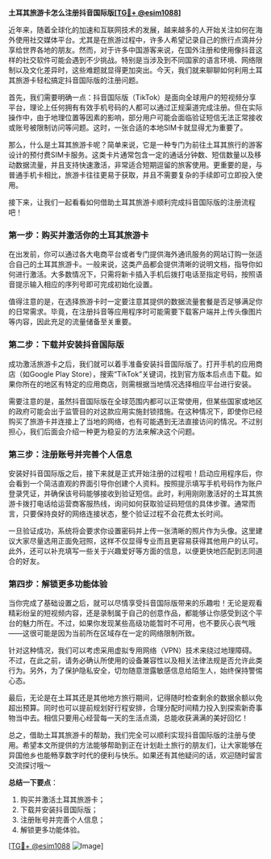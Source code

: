 **土耳其旅游卡怎么注册抖音国际版[[TG💪+ @esim1088](https://t.me/s/esim1088)]**

近年来，随着全球化的加速和互联网技术的发展，越来越多的人开始关注如何在海外使用社交媒体平台。尤其是在旅游过程中，许多人希望记录自己的旅行点滴并分享给世界各地的朋友。然而，对于许多中国游客来说，在国外注册和使用像抖音这样的社交软件可能会遇到不少挑战。特别是当涉及到不同国家的语言环境、网络限制以及文化差异时，这些难题就显得更加突出。今天，我们就来聊聊如何利用土耳其旅游卡轻松搞定抖音国际版的注册问题。

首先，我们需要明确一点：抖音国际版（TikTok）是面向全球用户的短视频分享平台，理论上任何拥有有效手机号码的人都可以通过正规渠道完成注册。但在实际操作中，由于地理位置等因素的影响，部分用户可能会面临验证短信无法正常接收或账号被限制访问等问题。这时，一张合适的本地SIM卡就显得尤为重要了。

那么，什么是土耳其旅游卡呢？简单来说，它是一种专门为前往土耳其旅行的游客设计的预付费SIM卡服务。这类卡片通常包含一定的通话分钟数、短信数量以及移动数据流量，并且支持快速激活，非常适合短期逗留的旅客使用。更重要的是，与普通手机卡相比，旅游卡往往更易于获取，并且不需要复杂的手续即可立即投入使用。

接下来，让我们一起看看如何借助土耳其旅游卡顺利完成抖音国际版的注册流程吧！

### 第一步：购买并激活你的土耳其旅游卡

在出发前，你可以通过各大电商平台或者专门提供海外通讯服务的网站订购一张适合自己的土耳其旅游卡。一般来说，这类产品都会提供清晰的说明文档，指导你如何进行激活。大多数情况下，只需将新卡插入手机后拨打电话至指定号码，按照语音提示输入相应的序列号即可完成初始化设置。

值得注意的是，在选择旅游卡时一定要注意其提供的数据流量套餐是否足够满足你的日常需求。毕竟，在注册抖音等应用程序时可能需要下载客户端并上传头像图片等内容，因此充足的流量储备至关重要。

### 第二步：下载并安装抖音国际版

成功激活旅游卡之后，我们就可以着手准备安装抖音国际版了。打开手机的应用商店（如Google Play Store），搜索“TikTok”关键词，找到官方版本后点击下载。如果你所在的地区有特定的应用商店，则需根据当地情况选择相应平台进行安装。

需要注意的是，虽然抖音国际版在全球范围内都可以正常使用，但某些国家或地区的政府可能会出于监管目的对这款应用实施封锁措施。在这种情况下，即使你已经购买了旅游卡并连接上了当地的网络，也有可能遇到无法直接访问的情况。不过别担心，我们后面会介绍一种更为稳妥的方法来解决这个问题。

### 第三步：注册账号并完善个人信息

安装好抖音国际版之后，接下来就是正式开始注册的过程啦！启动应用程序后，你会看到一个简洁直观的界面引导你创建个人资料。按照提示填写手机号码作为账户登录凭证，并确保该号码能够接收到验证短信。此时，利用刚刚激活好的土耳其旅游卡拨打电话给运营商客服热线，询问如何获取验证码短信的具体步骤。通常而言，只要保持良好的网络连接状态，整个验证过程不会花费太长时间。

一旦验证成功，系统将会要求你设置密码并上传一张清晰的照片作为头像。这里建议大家尽量选用正面免冠照，这样不仅显得专业而且更容易获得其他用户的认可。此外，还可以补充填写一些关于兴趣爱好等方面的信息，以便更快地匹配到志同道合的好友。

### 第四步：解锁更多功能体验

当你完成了基础设置之后，就可以尽情享受抖音国际版带来的乐趣啦！无论是观看精彩纷呈的短视频内容，还是录制属于自己的创意作品，都能够让你感受到这个平台的魅力所在。不过，如果你发现某些高级功能暂时不可用，也不要灰心丧气哦——这很可能是因为当前所在区域存在一定的网络限制所致。

针对这种情况，我们可以考虑采用虚拟专用网络（VPN）技术来绕过地理障碍。不过，在此之前，请务必确认所使用的设备兼容性以及相关法律法规是否允许此类行为。另外，为了保护隐私安全，切勿随意泄露敏感信息给陌生人，始终保持警惕心态。

最后，无论是在土耳其还是其他地方旅行期间，记得随时检查剩余的数据余额以免超出预算。同时也可以提前规划好行程安排，合理分配时间精力投入到探索新奇事物当中去。相信只要用心经营每一天的生活点滴，总能收获满满的美好回忆！

总之，借助土耳其旅游卡的帮助，我们完全可以顺利实现抖音国际版的注册与使用。希望本文所提供的方法能够帮助到正在计划赴土旅行的朋友们，让大家能够在异国他乡也能畅享数字时代的便利与快乐。如果还有其他疑问的话，欢迎随时留言交流探讨哦～

**总结一下要点**：
1. 购买并激活土耳其旅游卡；
2. 下载并安装抖音国际版；
3. 注册账号并完善个人信息；
4. 解锁更多功能体验。

[[TG💪+ @esim1088](https://t.me/s/esim1088) ![Image](https://i.postimg.cc/4NQfJmqS/Snipaste-2025-05-13-00-14-12.png)]